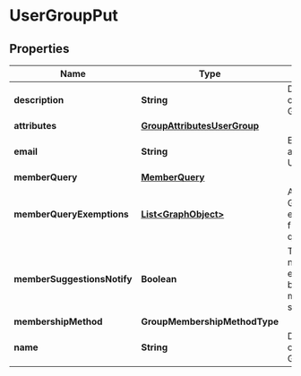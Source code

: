 

# UserGroupPut


## Properties

| Name | Type | Description | Notes |
|------------ | ------------- | ------------- | -------------|
|**description** | **String** | Description of a User Group |  [optional] |
|**attributes** | [**GroupAttributesUserGroup**](GroupAttributesUserGroup.md) |  |  [optional] |
|**email** | **String** | Email address of a User Group |  [optional] |
|**memberQuery** | [**MemberQuery**](MemberQuery.md) |  |  [optional] |
|**memberQueryExemptions** | [**List&lt;GraphObject&gt;**](GraphObject.md) | Array of GraphObjects exempted from the query |  [optional] |
|**memberSuggestionsNotify** | **Boolean** | True if notification emails are to be sent for membership suggestions. |  [optional] |
|**membershipMethod** | **GroupMembershipMethodType** |  |  [optional] |
|**name** | **String** | Display name of a User Group. |  |



